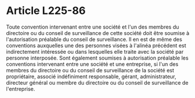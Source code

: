 # Article L225-86

Toute convention intervenant entre une société et l'un des membres du directoire ou du conseil de surveillance de cette société doit être soumise à l'autorisation préalable du conseil de surveillance.   Il en est de même des conventions auxquelles une des personnes visées à l'alinéa précédent est indirectement intéressée ou dans lesquelles elle traite avec la société par personne interposée.   Sont également soumises à autorisation préalable les conventions intervenant entre une société et une entreprise, si l'un des membres du directoire ou du conseil de surveillance de la société est propriétaire, associé indéfiniment responsable, gérant, administrateur, directeur général ou membre du directoire ou du conseil de surveillance de l'entreprise.